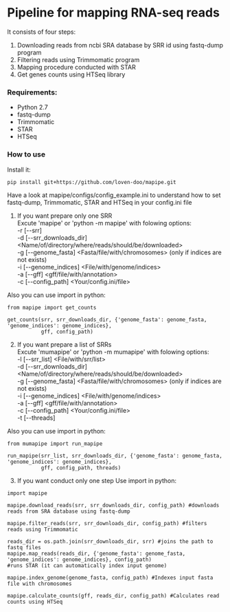 # Pipeline for mapping RNA-seq reads

It consists of four steps:
1. Downloading reads from ncbi SRA database by SRR id using fastq-dump program
2. Filtering reads using Trimmomatic program
3. Mapping procedure conducted with STAR
4. Get genes counts using HTSeq library

### Requirements:
- Python 2.7
- fastq-dump
- Trimmomatic
- STAR
- HTSeq


### How to use

Install it:
```
pip install git+https://github.com/loven-doo/mapipe.git
```

Have a look at mapipe/configs/config_example.ini to understand how to set fastq-dump, Trimmomatic, STAR and HTSeq in your config.ini file

1. If you want prepare only one SRR  
Excute 'mapipe' or 'python -m mapipe' with folowing options:  
-r [--srr] <The SRR id for the reads>  
-d [--srr_downloads_dir] <Name/of/directory/where/reads/should/be/downloaded>  
-g [--genome_fasta] <Fasta/file/with/chromosomes> (only if indices are not exists)  
-i [--genome_indices] <File/with/genome/indices>  
-a [--gff] <gff/file/with/annotation>  
-c [--config_path] <Your/config.ini/file>  

Also you can use import in python:
```
from mapipe import get_counts

get_counts(srr, srr_downloads_dir, {'genome_fasta': genome_fasta, 'genome_indices': genome_indices},  
           gff, config_path)
```
2. If you want prepare a list of SRRs  
Excute 'mumapipe' or 'python -m mumapipe' with folowing options:  
-l [--srr_list] <File/with/srr/list>  
-d [--srr_downloads_dir] <Name/of/directory/where/reads/should/be/downloaded>  
-g [--genome_fasta] <Fasta/file/with/chromosomes> (only if indices are not exists)  
-i [--genome_indices] <File/with/genome/indices>  
-a [--gff] <gff/file/with/annotation>  
-c [--config_path] <Your/config.ini/file>  
-t [--threads] <Number of threads>  

Also you can use import in python:
```
from mumapipe import run_mapipe

run_mapipe(srr_list, srr_downloads_dir, {'genome_fasta': genome_fasta, 'genome_indices': genome_indices},  
           gff, config_path, threads)
```
3. If you want conduct only one step
Use import in python:  
```
import mapipe  

mapipe.download_reads(srr, srr_downloads_dir, config_path) #downloads reads from SRA database using fastq-dump  

mapipe.filter_reads(srr, srr_downloads_dir, config_path) #filters reads using Trimmomatic  

reads_dir = os.path.join(srr_downloads_dir, srr) #joins the path to fastq files  
mapipe.map_reads(reads_dir, {'genome_fasta': genome_fasta, 'genome_indices': genome_indices}, config_path)  
#runs STAR (it can automatically index input genome)  

mapipe.index_genome(genome_fasta, config_path) #Indexes input fasta file with chromosomes  

mapipe.calculate_counts(gff, reads_dir, config_path) #Calculates read counts using HTSeq  
```
